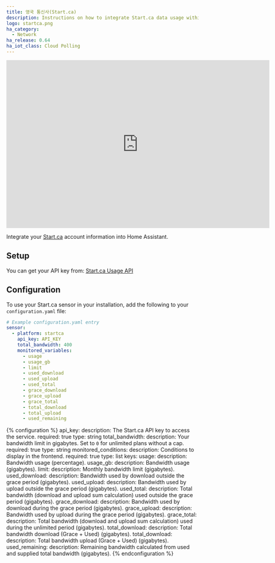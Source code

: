 ```yaml
---
title: 영국 통신사(Start.ca)
description: Instructions on how to integrate Start.ca data usage within Home Assistant.
logo: startca.png
ha_category:
  - Network
ha_release: 0.64
ha_iot_class: Cloud Polling
---
```


<iframe width="690" height="440" src="https://www.youtube.com/embed/eTr-346Do7E" frameborder="0" allow="accelerometer; autoplay; encrypted-media; gyroscope; picture-in-picture" allowfullscreen></iframe>

Integrate your [Start.ca](https://www.start.ca/) account information into Home Assistant.

## Setup

You can get your API key from: [Start.ca Usage API](https://www.start.ca/support/usage/api)

## Configuration

To use your Start.ca sensor in your installation, add the following to your `configuration.yaml` file:

```yaml
# Example configuration.yaml entry
sensor:
  - platform: startca
    api_key: API_KEY
    total_bandwidth: 400
    monitored_variables:
      - usage
      - usage_gb
      - limit
      - used_download
      - used_upload
      - used_total
      - grace_download
      - grace_upload
      - grace_total
      - total_download
      - total_upload
      - used_remaining
```

{% configuration %}
api_key:
  description: The Start.ca API key to access the service.
  required: true
  type: string
total_bandwidth:
  description: Your bandwidth limit in gigabytes. Set to `0` for unlimited plans without a cap.
  required: true
  type: string
monitored_conditions:
  description: Conditions to display in the frontend.
  required: true
  type: list
  keys:
    usage:
      description: Bandwidth usage (percentage).
    usage_gb:
      description: Bandwidth usage (gigabytes).
    limit:
      description: Monthly bandwidth limit (gigabytes).
    used_download:
      description: Bandwidth used by download outside the grace period (gigabytes).
    used_upload:
      description: Bandwidth used by upload outside the grace period (gigabytes).
    used_total:
      description: Total bandwidth (download and upload sum calculation) used outside the grace period (gigabytes).
    grace_download:
      description: Bandwidth used by download during the grace period (gigabytes).
    grace_upload:
      description: Bandwidth used by upload during the grace period (gigabytes).
    grace_total:
      description: Total bandwidth (download and upload sum calculation) used during the unlimited period (gigabytes).
    total_download:
      description: Total bandwidth download (Grace + Used) (gigabytes).
    total_download:
      description: Total bandwidth upload (Grace + Used) (gigabytes).
    used_remaining:
      description: Remaining bandwidth calculated from used and supplied total bandwidth (gigabytes).
{% endconfiguration %}
